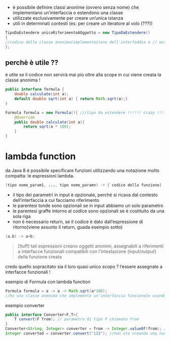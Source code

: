 - è possibile definire classi anonime (ovvero senza nome) che implementano un’interfaccia o estendono una classe
- utilizzate esclusivamente per creare un’unica istanza
- utili in determinati contesti (es: per creare un iteratore al volo (???))
```java
TipoDaEstendere unicoRiferimentoAOggetto = new TipoDaEstendere()
{
//codice della classe anonima(implementazione dell'interfaddia o // estensione della classe)
};
```
## perchè è utile ??
è utile se il codice non servirà mai più oltre alla scope in cui viene creata la classe anonima !
```java
public interface formula {
	double calculate(int a);
	default double sqrt(int a) { return Math.sqrt(a);}
}
```

```java
Formula formula = new Formula(){ ///tipo da estendere !!!!!! crazy !!!!!!!!
	@Override
	public double calculate(int a){
		return sqrt(a * 100);
	}
}
```

# lambda function
da Java 8 è possibile specificare funzioni utilizzando una notazione molto compatta: le espressioni lambda.
```java
(tipo nome_param1, ..., tipo nome_paramn) -> { codice della funzione}
```
- il tipo dei parametri in input è opzionale, perché si ricava dal contesto dell’interfaccia a cui facciamo riferimento
- le parentesi tonde sono opzionali se in input abbiamo un solo parametro
- le parentesi graffe intorno al codice sono opzionali se è costituito da una sola riga
- non è necessario return, se il codice è dato dall’espressione di ritorno(viene assunto il return, guada esempio sotto)
```java
(a,b) -> a+b;
```

>[!tuff] tali espressioni creano oggetti anonimi, assegnabili a riferimenti a interfacce funzionali compatibili con l’intestazione (input/output) della funzione creata

credo quello sopracitato sia il loro quasi unico scopo ? l’essere assegnate a interfacce funzionali !

esempio di Formula con lambda function
```java
Formula formula = a -> a -> Math.sqrt(a*100);
//ho una classe anonima che implementa un'interfaccia funzionale usando una lambda function per implementare il metodo astratto
```

esempio converter 
```java
public interface Converter<F,T>{
	T convert(F from); // parametro di tipo F chiamato from
}
Converter<String, Integer> converter = from -> Integer.valueOf(from); //ha senso...
Integer converted = converter.convert("123"); //non sto creando una nuova istanza di converter, sto utilizzando l'unica istanza per creare un oggetto di tipo Integer ! fun !!!!!!!!!! fuck
```